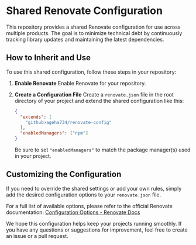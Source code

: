 # Shared Renovate Configuration

This repository provides a shared Renovate configuration for use across multiple products. The goal is to minimize technical debt by continuously tracking library updates and maintaining the latest dependencies.

## How to Inherit and Use

To use this shared configuration, follow these steps in your repository:

1.  **Enable Renovate**
    Enable Renovate for your repository.

2.  **Create a Configuration File**
    Create a `renovate.json` file in the root directory of your project and extend the shared configuration like this:

    ```json
    {
      "extends": [
        "github>ageha734/renovate-config"
      ],
      "enabledManagers": ["npm"]
    }
    ```

    Be sure to set `"enabledManagers"` to match the package manager(s) used in your project.

## Customizing the Configuration

If you need to override the shared settings or add your own rules, simply add the desired configuration options to your `renovate.json` file.

For a full list of available options, please refer to the official Renovate documentation:
[Configuration Options - Renovate Docs](https://docs.renovatebot.com/configuration-options/)

We hope this configuration helps keep your projects running smoothly. If you have any questions or suggestions for improvement, feel free to create an issue or a pull request.
